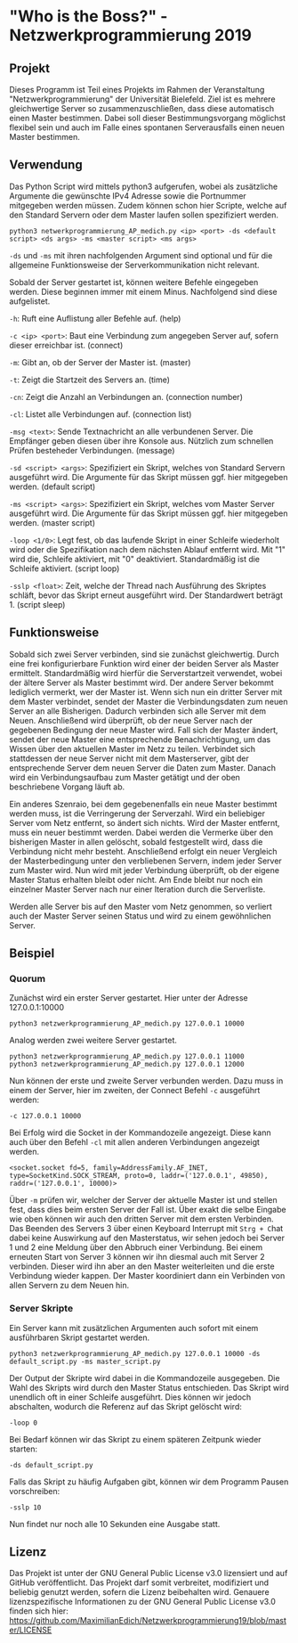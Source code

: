 # "Who is the Boss?" - Netzwerkprogrammierung 2019
## Projekt

Dieses Programm ist Teil eines Projekts im Rahmen der Veranstaltung "Netzwerkprogrammierung" der Universität Bielefeld.
Ziel ist es mehrere gleichwertige Server so zusammenzuschließen, dass diese automatisch einen Master bestimmen. Dabei soll dieser Bestimmungsvorgang möglichst flexibel
sein und auch im Falle eines spontanen Serverausfalls einen neuen Master bestimmen.

## Verwendung

Das Python Script wird mittels python3 aufgerufen, wobei als zusätzliche Argumente die gewünschte IPv4 Adresse sowie die Portnummer mitgegeben werden müssen. Zudem können schon hier Scripte, welche auf den Standard Servern oder dem Master laufen sollen spezifiziert werden.

```
python3 netwerkprogrammierung_AP_medich.py <ip> <port> -ds <default script> <ds args> -ms <master script> <ms args>
```

`-ds` und `-ms` mit ihren nachfolgenden Argument sind optional und für die allgemeine Funktionsweise der Serverkommunikation nicht relevant.

Sobald der Server gestartet ist, können weitere Befehle eingegeben werden. Diese beginnen immer mit einem Minus. Nachfolgend sind diese aufgelistet.

`-h`: 			Ruft eine Auflistung aller Befehle auf. (help)

`-c <ip> <port>`: 	Baut eine Verbindung zum angegeben Server auf, sofern dieser erreichbar ist. (connect)

`-m`:			Gibt an, ob der Server der Master ist. (master)

`-t`:			Zeigt die Startzeit des Servers an. (time)

`-cn`:			Zeigt die Anzahl an Verbindungen an. (connection number)

`-cl`:			Listet alle Verbindungen auf. (connection list)

`-msg <text>`:		Sende Textnachricht an alle verbundenen Server. Die Empfänger geben diesen über ihre Konsole aus. Nützlich zum schnellen Prüfen besteheder Verbindungen. (message)

`-sd <script> <args>`:	Spezifiziert ein Skript, welches von Standard Servern ausgeführt wird. Die Argumente für das Skript müssen ggf. hier mitgegeben werden. (default script)

`-ms <script> <args>`:	Spezifiziert ein Skript, welches vom Master Server ausgeführt wird. Die Argumente für das Skript müssen ggf. hier mitgegeben werden. (master script)

`-loop <1/0>`:		Legt fest, ob das laufende Skript in einer Schleife wiederholt wird oder die Spezifikation nach dem nächsten Ablauf entfernt wird. Mit "1" wird die,  Schleife aktiviert, mit "0" deaktiviert. Standardmäßig ist die Schleife aktiviert. (script loop)

`-sslp <float>`:	Zeit, welche der Thread nach Ausführung des Skriptes schläft, bevor das Skript erneut ausgeführt wird. Der Standardwert beträgt 1. (script sleep)


## Funktionsweise

Sobald sich zwei Server verbinden, sind sie zunächst gleichwertig. Durch eine frei konfigurierbare Funktion wird einer der beiden Server als Master ermittelt. Standardmäßig
wird hierfür die Serverstartzeit verwendet, wobei der ältere Server als Master bestimmt wird. Der andere Server bekommt lediglich vermerkt, wer der Master ist.
Wenn sich nun ein dritter Server mit dem Master verbindet, sendet der Master die Verbindungsdaten zum neuen Server an alle Bisherigen. Dadurch verbinden sich alle Server mit
dem Neuen. Anschließend wird überprüft, ob der neue Server nach der gegebenen Bedingung der neue Master wird. Fall sich der Master ändert, sendet der neue Master eine entsprechende Benachrichtigung, um das Wissen über den aktuellen Master im Netz zu teilen.
Verbindet sich stattdessen der neue Server nicht mit dem Masterserver, gibt der entsprechende Server dem neuen Server die Daten zum Master. Danach wird ein Verbindungsaufbau
zum Master getätigt und der oben beschriebene Vorgang läuft ab.

Ein anderes Szenraio, bei dem gegebenenfalls ein neue Master bestimmt werden muss, ist die Verringerung der Serverzahl. Wird ein beliebiger Server vom Netz entfernt, so
ändert sich nichts. Wird der Master entfernt, muss ein neuer bestimmt werden. Dabei werden die Vermerke über den bisherigen Master in allen gelöscht, sobald festgestellt wird,
dass die Verbindung nicht mehr besteht. Anschließend erfolgt ein neuer Vergleich der Masterbedingung unter den verbliebenen Servern, indem jeder Server zum Master wird. Nun wird mit jeder Verbindung überprüft, ob der eigene Master Status erhalten bleibt oder nicht. Am Ende bleibt nur noch ein einzelner Master Server nach nur einer Iteration durch die Serverliste.

Werden alle Server bis auf den Master vom Netz genommen, so verliert auch der Master Server seinen Status und wird zu einem gewöhnlichen Server.

## Beispiel

### Quorum

Zunächst wird ein erster Server gestartet. Hier unter der Adresse 127.0.0.1:10000
```
python3 netzwerkprogrammierung_AP_medich.py 127.0.0.1 10000

```
Analog werden zwei weitere Server gestartet.
```
python3 netzwerkprogrammierung_AP_medich.py 127.0.0.1 11000
python3 netzwerkprogrammierung_AP_medich.py 127.0.0.1 12000

```
Nun können der erste und zweite Server verbunden werden. Dazu muss in einem der Server, hier im zweiten, der Connect Befehl `-c` ausgeführt werden:
```
-c 127.0.0.1 10000

```
Bei Erfolg wird die Socket in der Kommandozeile angezeigt. Diese kann auch über den Befehl `-cl` mit allen anderen Verbindungen angezeigt werden.
```
<socket.socket fd=5, family=AddressFamily.AF_INET, type=SocketKind.SOCK_STREAM, proto=0, laddr=('127.0.0.1', 49850), raddr=('127.0.0.1', 10000)>

```

Über `-m` prüfen wir, welcher der Server der aktuelle Master ist und stellen fest, dass dies beim ersten Server der Fall ist.
Über exakt die selbe Eingabe wie oben können wir auch den dritten Server mit dem ersten Verbinden. Das Beenden des Servers 3 über einen Keyboard Interrupt mit `Strg + C`hat dabei keine Auswirkung auf den Masterstatus, wir sehen jedoch bei Server 1 und 2 eine Meldung über den Abbruch einer Verbindung.
Bei einem erneuten Start von Server 3 können wir ihn diesmal auch mit Server 2 verbinden. Dieser wird ihn aber an den Master weiterleiten und die erste Verbindung wieder kappen. Der Master koordiniert dann ein Verbinden von allen Servern zu dem Neuen hin.

### Server Skripte

Ein Server kann mit zusätzlichen Argumenten auch sofort mit einem ausführbaren Skript gestartet werden.
```
python3 netzwerkprogrammierung_AP_medich.py 127.0.0.1 10000 -ds default_script.py -ms master_script.py
```

Der Output der Skripte wird dabei in die Kommandozeile ausgegeben. Die Wahl des Skripts wird durch den Master Status entschieden. Das Skript wird unendlich oft in einer Schleife ausgeführt. Dies können wir jedoch abschalten, wodurch die Referenz auf das Skript gelöscht wird:

```
-loop 0
```

Bei Bedarf können wir das Skript zu einem späteren Zeitpunk wieder starten:

```
-ds default_script.py
```

Falls das Skript zu häufig Aufgaben gibt, können wir dem Programm Pausen vorschreiben:

```
-sslp 10
```

Nun findet nur noch alle 10 Sekunden eine Ausgabe statt.

## Lizenz

Das Projekt ist unter der GNU General Public License v3.0 lizensiert und auf GitHub veröffentlicht. Das Projekt darf somit verbreitet, modifiziert und beliebig genutzt werden, sofern die Lizenz beibehalten wird. Genauere lizenzspezifische Informationen zu der GNU General Public License v3.0 finden sich hier: https://github.com/MaximilianEdich/Netzwerkprogrammierung19/blob/master/LICENSE
